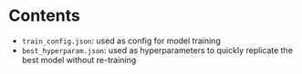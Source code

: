 # Contents
- `train_config.json`: used as config for model training
- `best_hyperparam.json`: used as hyperparameters to quickly replicate the best model without re-training